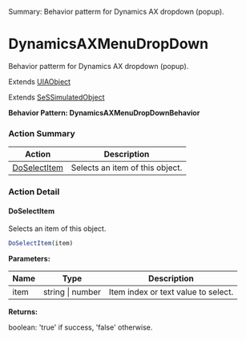Summary: Behavior patterm for Dynamics AX dropdown (popup).

# DynamicsAXMenuDropDown

Behavior patterm for Dynamics AX dropdown (popup).
 
Extends [UIAObject](UIAObject.md)

Extends [SeSSimulatedObject](SeSSimulatedObject.md)





**Behavior Pattern: DynamicsAXMenuDropDownBehavior**


<!-- ============================== property summary ========================== -->

	
<!-- ============================== action summary ========================== -->



### Action Summary

|  **Action** | **Description** | 
| ----------- | --------------- |
|	[DoSelectItem](#doselectitem) | Selects an item of this object. |




<!-- ============================== property detail ========================== -->
	
	
<!-- ============================== action detail ========================== -->
	
### Action Detail
		
<a name="DoSelectItem"></a>    
#### DoSelectItem

Selects an item of this object.

```javascript
DoSelectItem(item) 
```


**Parameters:**

|	**Name** | **Type** | **Description** |
| ---------- | -------- | --------------- |
| item | string \| number |	Item index or text value  to select. |




**Returns:**

boolean: 'true' if success, 'false' otherwise.



<a name="see.also.dynamicsaxmenudropdown.doselectitem"></a>

	

